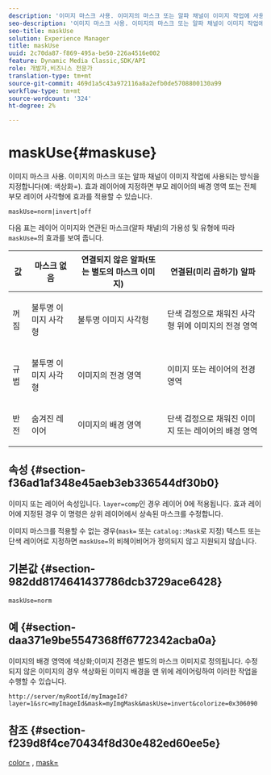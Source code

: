 ```yaml
---
description: '이미지 마스크 사용. 이미지의 마스크 또는 알파 채널이 이미지 작업에 사용되는 방식을 지정합니다(예: 색상화=). 효과 레이어에 지정하면 부모 레이어의 배경 영역 또는 전체 부모 레이어 사각형에 효과를 적용할 수 있습니다.'
seo-description: '이미지 마스크 사용. 이미지의 마스크 또는 알파 채널이 이미지 작업에 사용되는 방식을 지정합니다(예: 색상화=). 효과 레이어에 지정하면 부모 레이어의 배경 영역 또는 전체 부모 레이어 사각형에 효과를 적용할 수 있습니다.'
seo-title: maskUse
solution: Experience Manager
title: maskUse
uuid: 2c70da87-f869-495a-be50-226a4516e002
feature: Dynamic Media Classic,SDK/API
role: 개발자,비즈니스 전문가
translation-type: tm+mt
source-git-commit: 469d1a5c43a972116a8a2efb0de5708800130a99
workflow-type: tm+mt
source-wordcount: '324'
ht-degree: 2%

---
```



# maskUse{#maskuse}

이미지 마스크 사용. 이미지의 마스크 또는 알파 채널이 이미지 작업에 사용되는 방식을 지정합니다(예: 색상화=). 효과 레이어에 지정하면 부모 레이어의 배경 영역 또는 전체 부모 레이어 사각형에 효과를 적용할 수 있습니다.

`maskUse=norm|invert|off`

다음 표는 레이어 이미지와 연관된 마스크(알파 채널)의 가용성 및 유형에 따라 `maskUse=`의 효과를 보여 줍니다.

<table id="table_B765F6A765F548948531AF26DA0B4360"> 
 <thead> 
  <tr> 
   <th class="entry"> <b> 값</b> </th> 
   <th class="entry"> <b> 마스크 없음</b> </th> 
   <th class="entry"> <b> 연결되지 않은 알파(또는 별도의 마스크 이미지)</b> </th> 
   <th class="entry"> <b> 연결된(미리 곱하기) 알파</b> </th> 
  </tr> 
 </thead>
 <tbody> 
  <tr> 
   <td> <p> <span class="codeph"> 꺼짐 </span> </p> </td> 
   <td> <p> 불투명 이미지 사각형 </p> </td> 
   <td> <p> 불투명 이미지 사각형 </p> </td> 
   <td> <p> 단색 검정으로 채워진 사각형 위에 이미지의 전경 영역 </p> </td> 
  </tr> 
  <tr> 
   <td> <p> <span class="codeph"> 규범  </span> </p> </td> 
   <td> <p> 불투명 이미지 사각형 </p> </td> 
   <td> <p> 이미지의 전경 영역 </p> </td> 
   <td> <p> 이미지 또는 레이어의 전경 영역 </p> </td> 
  </tr> 
  <tr> 
   <td> <p> <span class="codeph"> 반전  </span> </p> </td> 
   <td> <p> 숨겨진 레이어 </p> </td> 
   <td> <p> 이미지의 배경 영역 </p> </td> 
   <td> <p> 단색 검정으로 채워진 이미지 또는 레이어의 배경 영역 </p> </td> 
  </tr> 
 </tbody> 
</table>

## 속성 {#section-f36ad1af348e45aeb3eb336544df30b0}

이미지 또는 레이어 속성입니다. `layer=comp`인 경우 레이어 0에 적용됩니다. 효과 레이어에 지정된 경우 이 명령은 상위 레이어에서 상속된 마스크를 수정합니다.

이미지 마스크를 적용할 수 없는 경우(`mask=` 또는 `catalog::Mask`로 지정) 텍스트 또는 단색 레이어로 지정하면 `maskUse=`의 비헤이비어가 정의되지 않고 지원되지 않습니다.

## 기본값 {#section-982dd8174641437786dcb3729ace6428}

`maskUse=norm`

## 예 {#section-daa371e9be5547368ff6772342acba0a}

이미지의 배경 영역에 색상화;이미지 전경은 별도의 마스크 이미지로 정의됩니다. 수정되지 않은 이미지의 경우 색상화된 이미지 배경을 맨 위에 레이어링하여 이러한 작업을 수행할 수 있습니다.

`http://server/myRootId/myImageId?layer=1&src=myImageId&mask=myImgMask&maskUse=invert&colorize=0x306090`

## 참조 {#section-f239d8f4ce70434f8d30e482ed60ee5e}

[color=](/help/aem-is-ir-api/is-api/http-ref/image-serving-api-ref/c-http-protocol-reference/c-data-types/r-is-http-color.md) ,  [mask=](../../../../../is-api/http-ref/image-serving-api-ref/c-http-protocol-reference/c-command-reference/r-mask.md#reference-922254e027404fb890b850e2723ee06e)
